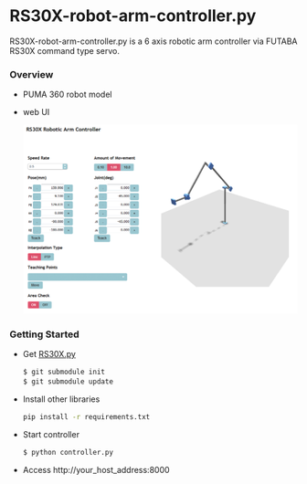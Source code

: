 RS30X-robot-arm-controller.py
=============================

RS30X-robot-arm-controller.py is a 6 axis robotic arm controller via FUTABA RS30X command type servo.

### Overview

 * PUMA 360 robot model
 * web UI

    ![web UI image](overview.png)


### Getting Started
 
 * Get [RS30X.py](https://github.com/mnishi/RS30X.py)

    ```sh
    $ git submodule init
    $ git submodule update
    ```

 * Install other libraries

    ```sh
    pip install -r requirements.txt
    ```

 * Start controller

    ```sh
    $ python controller.py
    ```

 * Access http://your_host_address:8000
